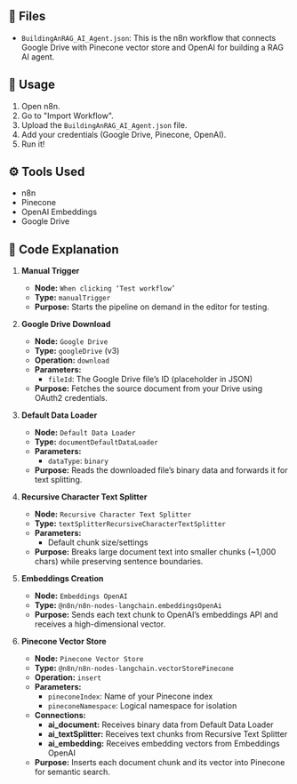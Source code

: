 ## 📁 Files

- `BuildingAnRAG_AI_Agent.json`: This is the n8n workflow that connects Google Drive with Pinecone vector store and OpenAI for building a RAG AI agent.

## 🔧 Usage

1. Open n8n.
2. Go to "Import Workflow".
3. Upload the `BuildingAnRAG_AI_Agent.json` file.
4. Add your credentials (Google Drive, Pinecone, OpenAI).
5. Run it!

## ⚙️ Tools Used

- n8n
- Pinecone
- OpenAI Embeddings
- Google Drive


## 📝 Code Explanation

1. **Manual Trigger**  
   - **Node:** `When clicking ‘Test workflow’`  
   - **Type:** `manualTrigger`  
   - **Purpose:** Starts the pipeline on demand in the editor for testing.

2. **Google Drive Download**  
   - **Node:** `Google Drive`  
   - **Type:** `googleDrive` (v3)  
   - **Operation:** `download`  
   - **Parameters:**  
     - `fileId`: The Google Drive file’s ID (placeholder in JSON)  
   - **Purpose:** Fetches the source document from your Drive using OAuth2 credentials.

3. **Default Data Loader**  
   - **Node:** `Default Data Loader`  
   - **Type:** `documentDefaultDataLoader`  
   - **Parameters:**  
     - `dataType`: `binary`  
   - **Purpose:** Reads the downloaded file’s binary data and forwards it for text splitting.

4. **Recursive Character Text Splitter**  
   - **Node:** `Recursive Character Text Splitter`  
   - **Type:** `textSplitterRecursiveCharacterTextSplitter`  
   - **Parameters:**  
     - Default chunk size/settings  
   - **Purpose:** Breaks large document text into smaller chunks (~1,000 chars) while preserving sentence boundaries.

5. **Embeddings Creation**  
   - **Node:** `Embeddings OpenAI`  
   - **Type:** `@n8n/n8n-nodes-langchain.embeddingsOpenAi`  
   - **Purpose:** Sends each text chunk to OpenAI’s embeddings API and receives a high-dimensional vector.

6. **Pinecone Vector Store**  
   - **Node:** `Pinecone Vector Store`  
   - **Type:** `@n8n/n8n-nodes-langchain.vectorStorePinecone`  
   - **Operation:** `insert`  
   - **Parameters:**  
     - `pineconeIndex`: Name of your Pinecone index  
     - `pineconeNamespace`: Logical namespace for isolation  
   - **Connections:**  
     - **ai_document:** Receives binary data from Default Data Loader  
     - **ai_textSplitter:** Receives text chunks from Recursive Text Splitter  
     - **ai_embedding:** Receives embedding vectors from Embeddings OpenAI  
   - **Purpose:** Inserts each document chunk and its vector into Pinecone for semantic search.


